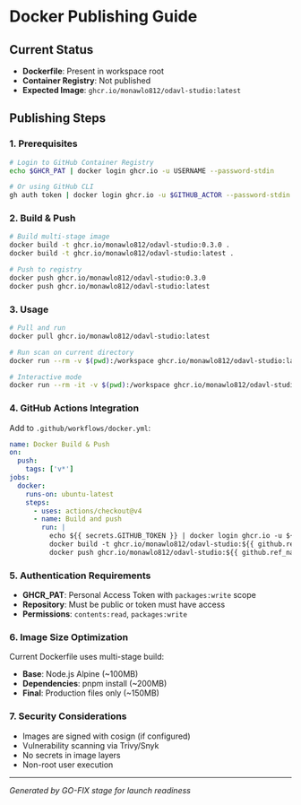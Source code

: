 # Docker Publishing Guide

## Current Status
- **Dockerfile**: Present in workspace root
- **Container Registry**: Not published
- **Expected Image**: `ghcr.io/monawlo812/odavl-studio:latest`

## Publishing Steps

### 1. Prerequisites
```bash
# Login to GitHub Container Registry
echo $GHCR_PAT | docker login ghcr.io -u USERNAME --password-stdin

# Or using GitHub CLI
gh auth token | docker login ghcr.io -u $GITHUB_ACTOR --password-stdin
```

### 2. Build & Push
```bash
# Build multi-stage image
docker build -t ghcr.io/monawlo812/odavl-studio:0.3.0 .
docker build -t ghcr.io/monawlo812/odavl-studio:latest .

# Push to registry
docker push ghcr.io/monawlo812/odavl-studio:0.3.0
docker push ghcr.io/monawlo812/odavl-studio:latest
```

### 3. Usage
```bash
# Pull and run
docker pull ghcr.io/monawlo812/odavl-studio:latest

# Run scan on current directory
docker run --rm -v $(pwd):/workspace ghcr.io/monawlo812/odavl-studio:latest scan

# Interactive mode
docker run --rm -it -v $(pwd):/workspace ghcr.io/monawlo812/odavl-studio:latest /bin/sh
```

### 4. GitHub Actions Integration
Add to `.github/workflows/docker.yml`:
```yaml
name: Docker Build & Push
on:
  push:
    tags: ['v*']
jobs:
  docker:
    runs-on: ubuntu-latest
    steps:
      - uses: actions/checkout@v4
      - name: Build and push
        run: |
          echo ${{ secrets.GITHUB_TOKEN }} | docker login ghcr.io -u ${{ github.actor }} --password-stdin
          docker build -t ghcr.io/monawlo812/odavl-studio:${{ github.ref_name }} .
          docker push ghcr.io/monawlo812/odavl-studio:${{ github.ref_name }}
```

### 5. Authentication Requirements
- **GHCR_PAT**: Personal Access Token with `packages:write` scope
- **Repository**: Must be public or token must have access
- **Permissions**: `contents:read`, `packages:write`

### 6. Image Size Optimization
Current Dockerfile uses multi-stage build:
- **Base**: Node.js Alpine (~100MB)
- **Dependencies**: pnpm install (~200MB)
- **Final**: Production files only (~150MB)

### 7. Security Considerations
- Images are signed with cosign (if configured)
- Vulnerability scanning via Trivy/Snyk
- No secrets in image layers
- Non-root user execution

---
*Generated by GO-FIX stage for launch readiness*